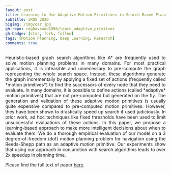 ```yaml
---
layout: post
title: Learning to Use Adaptive Motion Primitives in Search Based Planning for Navigation
subtitle: IROS 2020
bigimg: /img/car.jpg
gh-repo: raghavsood1996/learn_adaptive_primitves
gh-badge: [star, fork, follow]
tags: [Motion Planning, Deep Learning, Research]
comments: true
---
```

<div style="text-align:justify">
Heuristic-based graph search algorithms like A* are frequently used to solve motion planning problems in many domains. For most practical applications, it is infeasible and unnecessary to pre-compute the graph representing the whole search space. Instead, these algorithms generate the graph incrementally by applying a fixed set of actions (frequently called *motion primitives*) to find the successors of every node that they need to evaluate. In many domains, it is possible to define actions (called *adaptive* motion primitives) that are not pre-computed but generated on the fly. The generation and validation of these adaptive motion primitives is usually quite expensive compared to pre-computed motion primitives. However, they have been shown to drastically speed up search if used judiciously. In prior work, ad hoc techniques like fixed thresholds have been used to limit unsuccessful evaluations of these actions. In this paper, we propose a learning-based approach to make more intelligent decisions about when to evaluate them. We do a thorough empirical evaluation of our model on a 3 degree-of-freedom (dof) motion planning problem for navigation using the Reeds-Shepp path as an adaptive motion primitive. Our experiments show that using our approach in conjunction with search algorithms leads to over 2x speedup in planning time.

</div>

Please find the full text of paper [here](https://www.researchgate.net/publication/343215060_Learning_to_Use_Adaptive_Motion_Primitives_in_Search-Based_Planning_for_Navigation).